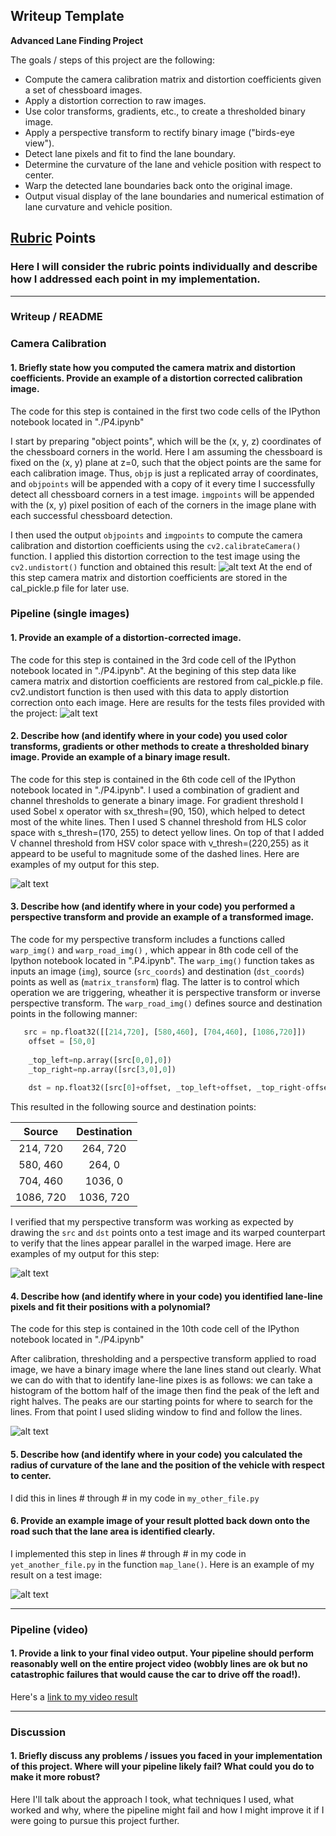 ## Writeup Template

**Advanced Lane Finding Project**

The goals / steps of this project are the following:

* Compute the camera calibration matrix and distortion coefficients given a set of chessboard images.
* Apply a distortion correction to raw images.
* Use color transforms, gradients, etc., to create a thresholded binary image.
* Apply a perspective transform to rectify binary image ("birds-eye view").
* Detect lane pixels and fit to find the lane boundary.
* Determine the curvature of the lane and vehicle position with respect to center.
* Warp the detected lane boundaries back onto the original image.
* Output visual display of the lane boundaries and numerical estimation of lane curvature and vehicle position.

[//]: # (Image References)

[image1]: ./output_images/undistort_output.jpg "Undistorted"
[image2]: ./output_images/distortion_correction.jpg "Road Transformed"
[image3]: ./output_images/threshold_output.jpg "Binary Example"
[image4]: ./output_images/perspective_transform_output.jpg "Warp Example"
[image5]: ./output_images/sliding_windows.jpg "Sliding windows"
[image6]: ./examples/example_output.jpg "Output"
[video1]: ./project_video_out.mp4 "Video"

## [Rubric](https://review.udacity.com/#!/rubrics/571/view) Points

### Here I will consider the rubric points individually and describe how I addressed each point in my implementation.  

---

### Writeup / README

### Camera Calibration

#### 1. Briefly state how you computed the camera matrix and distortion coefficients. Provide an example of a distortion corrected calibration image.

The code for this step is contained in the first two code cells of the IPython notebook located in "./P4.ipynb" 

I start by preparing "object points", which will be the (x, y, z) coordinates of the chessboard corners in the world. Here I am assuming the chessboard is fixed on the (x, y) plane at z=0, such that the object points are the same for each calibration image.  Thus, `objp` is just a replicated array of coordinates, and `objpoints` will be appended with a copy of it every time I successfully detect all chessboard corners in a test image.  `imgpoints` will be appended with the (x, y) pixel position of each of the corners in the image plane with each successful chessboard detection.  

I then used the output `objpoints` and `imgpoints` to compute the camera calibration and distortion coefficients using the `cv2.calibrateCamera()` function.  I applied this distortion correction to the test image using the `cv2.undistort()` function and obtained this result: 
![alt text][image1]
At the end of this step camera matrix and distortion coefficients are stored in the cal_pickle.p file for later use.

### Pipeline (single images)

#### 1. Provide an example of a distortion-corrected image.

The code for this step is contained in the 3rd code cell of the IPython notebook located in "./P4.ipynb". At the begining of this step data like camera matrix and distortion coefficients are restored from cal_pickle.p file. cv2.undistort function is then used with this data to apply distortion correction onto each image. Here are results for the tests files provided with the project:
![alt text][image2]

#### 2. Describe how (and identify where in your code) you used color transforms, gradients or other methods to create a thresholded binary image.  Provide an example of a binary image result.

The code for this step is contained in the 6th code cell of the IPython notebook located in "./P4.ipynb". I used a combination of gradient and channel thresholds to generate a binary image. For gradient threshold I used Sobel x operator with sx_thresh=(90, 150), which helped to detect most of the white lines. Then I used S channel threshold from HLS color space with s_thresh=(170, 255) to detect yellow lines. On top of that I added V channel threshold from HSV color space with v_thresh=(220,255) as it appeard to be useful to magnitude some of the dashed lines.  Here are examples of my output for this step. 

![alt text][image3]

#### 3. Describe how (and identify where in your code) you performed a perspective transform and provide an example of a transformed image.

The code for my perspective transform includes a functions called `warp_img()` and `warp_road_img()` , which appear in 8th code cell of the Ipython notebook located in ".P4.ipynb".  The `warp_img()` function takes as inputs an image (`img`), source (`src_coords`) and destination (`dst_coords`) points as well as (`matrix_transform`) flag. The latter is to control which operation we are triggering, wheather it is perspective transform or inverse perspective transform.  The `warp_road_img()` defines source and destination points in the following manner:


```python
   src = np.float32([[214,720], [580,460], [704,460], [1086,720]])
    offset = [50,0]
    
    _top_left=np.array([src[0,0],0])
    _top_right=np.array([src[3,0],0])
    
    dst = np.float32([src[0]+offset, _top_left+offset, _top_right-offset, src[3]-offset])
```

This resulted in the following source and destination points:

| Source        | Destination   | 
|:-------------:|:-------------:| 
| 214, 720      | 264, 720      | 
| 580, 460      | 264, 0        |
| 704, 460      | 1036, 0       |
| 1086, 720     | 1036, 720     |

I verified that my perspective transform was working as expected by drawing the `src` and `dst` points onto a test image and its warped counterpart to verify that the lines appear parallel in the warped image. Here are examples of my output for this step:

![alt text][image4]

#### 4. Describe how (and identify where in your code) you identified lane-line pixels and fit their positions with a polynomial?

The code for this step is contained in the 10th code cell of the IPython notebook located in "./P4.ipynb" 

After calibration, thresholding and a perspective transform applied to road image, we have a binary image where the lane lines stand out clearly. What we can do with that to identify lane-line pixes is as follows: we can take a histogram of the bottom half of the image then find the peak of the left and right halves. The peaks are our starting points for where to search for the lines. From that point I used sliding window to find and follow the lines. 

![alt text][image5]

#### 5. Describe how (and identify where in your code) you calculated the radius of curvature of the lane and the position of the vehicle with respect to center.

I did this in lines # through # in my code in `my_other_file.py`

#### 6. Provide an example image of your result plotted back down onto the road such that the lane area is identified clearly.

I implemented this step in lines # through # in my code in `yet_another_file.py` in the function `map_lane()`.  Here is an example of my result on a test image:

![alt text][image6]

---

### Pipeline (video)

#### 1. Provide a link to your final video output.  Your pipeline should perform reasonably well on the entire project video (wobbly lines are ok but no catastrophic failures that would cause the car to drive off the road!).

Here's a [link to my video result](./project_video.mp4)

---

### Discussion

#### 1. Briefly discuss any problems / issues you faced in your implementation of this project.  Where will your pipeline likely fail?  What could you do to make it more robust?

Here I'll talk about the approach I took, what techniques I used, what worked and why, where the pipeline might fail and how I might improve it if I were going to pursue this project further.  
